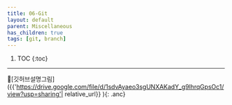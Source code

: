```yaml
---
title: 06-Git
layout: default
parent: Miscellaneous
has_children: true
tags: [git, branch]
---
```

 
 1. TOC
{:toc}


---

🔗[깃허브설명그림]({{'https://drive.google.com/file/d/1sdvAyaeo3sgUNXAKadY_g9lhrqGpsOc1/view?usp=sharing'| relative_url}} ){: .anc}